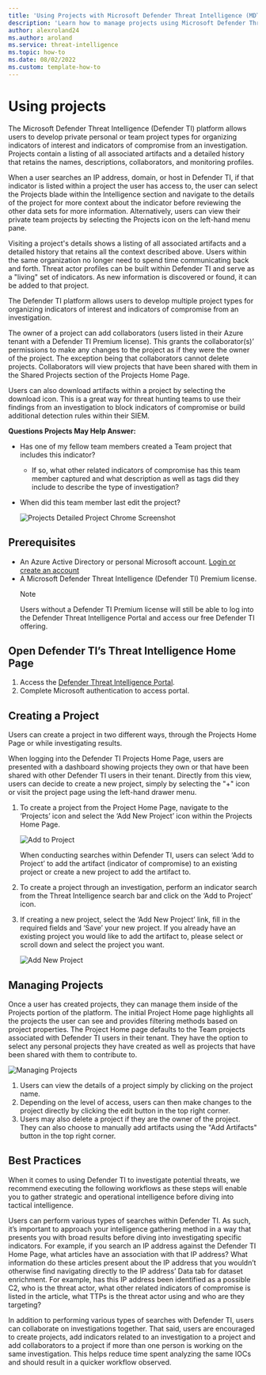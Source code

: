 ```yaml
--- 
title: 'Using Projects with Microsoft Defender Threat Intelligence (MDTI)'
description: 'Learn how to manage projects using Microsoft Defender Threat Intelligence (MDTI).'
author: alexroland24
ms.author: aroland
ms.service: threat-intelligence 
ms.topic: how-to 
ms.date: 08/02/2022
ms.custom: template-how-to 
---
```


# Using projects

The Microsoft Defender Threat Intelligence (Defender TI) platform allows users to develop private personal or team project types for organizing indicators of interest and indicators of compromise from an investigation. Projects contain a listing of all associated artifacts and a detailed history that retains the names, descriptions, collaborators, and monitoring profiles.

When a user searches an IP address, domain, or host in Defender TI, if that indicator is listed within a project the user has access to, the user can select the Projects blade within the Intelligence section and navigate to the details of the project for more context about the indicator before reviewing the other data sets for more information. Alternatively, users can view their private team projects by selecting the Projects icon on the left-hand menu pane.

Visiting a project's details shows a listing of all associated artifacts and a detailed history that retains all the context described above. Users within the same organization no longer need to spend time communicating back and forth. Threat actor profiles can be built within Defender TI and serve as a "living" set of indicators. As new information is discovered or found, it can be added to that project.

The Defender TI platform allows users to develop multiple project types for organizing indicators of interest and indicators of compromise from an investigation.

The owner of a project can add collaborators (users listed in their Azure tenant with a Defender TI Premium license). This grants the collaborator(s)’ permissions to make any changes to the project as if they were the owner of the project. The exception being that collaborators cannot delete projects. Collaborators will view projects that have been shared with them in the Shared Projects section of the Projects Home Page.

Users can also download artifacts within a project by selecting the download icon. This is a great way for threat hunting teams to use their findings from an investigation to block indicators of compromise or build additional detection rules within their SIEM.

**Questions Projects May Help Answer:**

- Has one of my fellow team members created a Team project that includes this indicator?

   - If so, what other related indicators of compromise has this team member captured and what description as well as tags did they include to describe the type of investigation?

- When did this team member last edit the project?

    ![Projects Detailed Project Chrome Screenshot](media/projectsDetailedProjectChromeScreenshot.png)

## Prerequisites

- An Azure Active Directory or personal Microsoft account. [Login or create an account](https://signup.microsoft.com/)
- A Microsoft Defender Threat Intelligence (Defender TI) Premium license.
    > [!NOTE]
    > Users without a Defender TI Premium license will still be able to log into the Defender Threat Intelligence Portal and access our free Defender TI offering.

## Open Defender TI’s Threat Intelligence Home Page

1. Access the [Defender Threat Intelligence Portal](https://ti.defender.microsoft.com/).
2. Complete Microsoft authentication to access portal.

## Creating a Project

Users can create a project in two different ways, through the Projects Home Page or while investigating results.

When logging into the Defender TI Projects Home Page, users are presented with a dashboard showing projects they own or that have been shared with other Defender TI users in their tenant. Directly from this view, users can decide to create a new project, simply by selecting the "+" icon or visit the project page using the left-hand drawer menu.

1. To create a project from the Project Home Page, navigate to the ‘Projects’ icon and select the ‘Add New Project’ icon within the Projects Home Page.

    ![Add to Project](media/projectsAddProject.png)

    When conducting searches within Defender TI, users can select ‘Add to Project’ to add the artifact (indicator of compromise) to an existing project or create a new project to add the artifact to.

2. To create a project through an investigation, perform an indicator search from the Threat Intelligence search bar and click on the ‘Add to Project’ icon.

3. If creating a new project, select the ‘Add New Project’ link, fill in the required fields and ‘Save’ your new project. If you already have an existing project you would like to add the artifact to, please select or scroll down and select the project you want.

    ![Add New Project](media/projectsAddNewProjectDetails.png)

## Managing Projects

Once a user has created projects, they can manage them inside of the Projects portion of the platform. The initial Project Home page highlights all the projects the user can see and provides filtering methods based on project properties. The Project Home page defaults to the Team projects associated with Defender TI users in their tenant. They have the option to select any personal projects they have created as well as projects that have been shared with them to contribute to.

![Managing Projects](media/projectsHomePage.png)

1. Users can view the details of a project simply by clicking on the project name.
2. Depending on the level of access, users can then make changes to the project directly by clicking the edit button in the top right corner.
3. Users may also delete a project if they are the owner of the project. They can also choose to manually add artifacts using the "Add Artifacts" button in the top right corner.

## Best Practices

When it comes to using Defender TI to investigate potential threats, we recommend executing the following workflows as these steps will enable you to gather strategic and operational intelligence before diving into tactical intelligence.

Users can perform various types of searches within Defender TI. As such, it’s important to approach your intelligence gathering method in a way that presents you with broad results before diving into investigating specific indicators. For example, if you search an IP address against the Defender TI Home Page, what articles have an association with that IP address? What information do these articles present about the IP address that you wouldn’t otherwise find navigating directly to the IP address’ Data tab for dataset enrichment. For example, has this IP address been identified as a possible C2, who is the threat actor, what other related indicators of compromise is listed in the article, what TTPs is the threat actor using and who are they targeting?

In addition to performing various types of searches with Defender TI, users can collaborate on investigations together. That said, users are encouraged to create projects, add indicators related to an investigation to a project and add collaborators to a project if more than one person is working on the same investigation. This helps reduce time spent analyzing the same IOCs and should result in a quicker workflow observed.